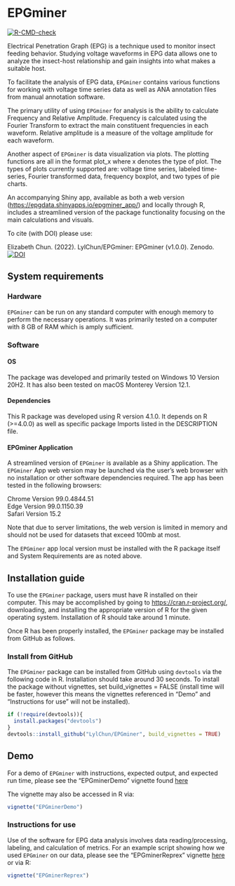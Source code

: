 
<!-- README.md is generated from README.Rmd. Please edit that file -->

# EPGminer

<!-- badges: start -->

[![R-CMD-check](https://github.com/LylChun/epgminer/workflows/R-CMD-check/badge.svg)](https://github.com/LylChun/epgminer/actions)
<!-- badges: end -->

Electrical Penetration Graph (EPG) is a technique used to monitor insect
feeding behavior. Studying voltage waveforms in EPG data allows one to
analyze the insect-host relationship and gain insights into what makes a
suitable host.

To facilitate the analysis of EPG data, `EPGminer` contains various
functions for working with voltage time series data as well as ANA
annotation files from manual annotation software.

The primary utility of using `EPGminer` for analysis is the ability to
calculate Frequency and Relative Amplitude. Frequency is calculated
using the Fourier Transform to extract the main constituent frequencies
in each waveform. Relative amplitude is a measure of the voltage
amplitude for each waveform.

Another aspect of `EPGminer` is data visualization via plots. The
plotting functions are all in the format plot\_x where x denotes the
type of plot. The types of plots currently supported are: voltage time
series, labeled time-series, Fourier transformed data, frequency
boxplot, and two types of pie charts.

An accompanying Shiny app, available as both a web version
(<https://epgdata.shinyapps.io/epgminer_app/>) and locally through R,
includes a streamlined version of the package functionality focusing on
the main calculations and visuals.

To cite (with DOI) please use:

Elizabeth Chun. (2022). LylChun/EPGminer: EPGminer (v1.0.0). Zenodo.
[![DOI](https://zenodo.org/badge/341639621.svg)](https://zenodo.org/badge/latestdoi/341639621)

## System requirements

### Hardware

`EPGminer` can be run on any standard computer with enough memory to
perform the necessary operations. It was primarily tested on a computer
with 8 GB of RAM which is amply sufficient.

### Software

#### OS

The package was developed and primarily tested on Windows 10 Version
20H2. It has also been tested on macOS Monterey Version 12.1.

#### Dependencies

This R package was developed using R version 4.1.0. It depends on R
(&gt;=4.0.0) as well as specific package Imports listed in the
DESCRIPTION file.

#### EPGminer Application

A streamlined version of `EPGminer` is available as a Shiny application.
The `EPGminer` App web version may be launched via the user’s web
browser with no installation or other software dependencies required.
The app has been tested in the following browsers:

Chrome Version 99.0.4844.51  
Edge Version 99.0.1150.39  
Safari Version 15.2

Note that due to server limitations, the web version is limited in
memory and should not be used for datasets that exceed 100mb at most.

The `EPGminer` app local version must be installed with the R package
itself and System Requirements are as noted above.

## Installation guide

To use the `EPGminer` package, users must have R installed on their
computer. This may be accomplished by going to
<https://cran.r-project.org/>, downloading, and installing the
appropriate version of R for the given operating system. Installation of
R should take around 1 minute.

Once R has been properly installed, the `EPGminer` package may be
installed from GitHub as follows.

### Install from GitHub

The `EPGminer` package can be installed from GitHub using `devtools` via
the following code in R. Installation should take around 30 seconds. To
install the package without vignettes, set build\_vignettes = FALSE
(install time will be faster, however this means the vignettes
referenced in “Demo” and “Instructions for use” will not be installed).

``` r
if (!require(devtools)){
  install.packages("devtools")
}
devtools::install_github("LylChun/EPGminer", build_vignettes = TRUE)
```

## Demo

For a demo of `EPGminer` with instructions, expected output, and
expected run time, please see the “EPGminerDemo” vignette found
[here](https://lylchun.github.io/EPGminer/articles/EPGminerDemo.html)

The vignette may also be accessed in R via:

``` r
vignette("EPGminerDemo")
```

### Instructions for use

Use of the software for EPG data analysis involves data
reading/processing, labeling, and calculation of metrics. For an example
script showing how we used `EPGminer` on our data, please see the
“EPGminerReprex” vignette
[here](https://lylchun.github.io/EPGminer/articles/EPGminerReprex.html)
or via R:

``` r
vignette("EPGminerReprex")
```
